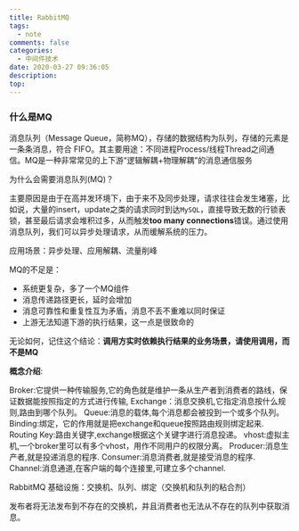 ```yaml
---
title: RabbitMQ
tags:
  - note
comments: false
categories:
  - 中间件技术
date: 2020-03-27 09:36:05
description:
top:
---
```


### 什么是MQ

消息队列（Message Queue，简称MQ），存储的数据结构为队列，存储的元素是一条条消息，符合 FIFO。其主要用途：不同进程Process/线程Thread之间通信。MQ是一种非常常见的上下游“逻辑解耦+物理解耦”的消息通信服务

为什么会需要消息队列(MQ)？

主要原因是由于在高并发环境下，由于来不及同步处理，请求往往会发生堵塞，比如说，大量的insert，update之类的请求同时到达`MySQL`，直接导致无数的行锁表锁，甚至最后请求会堆积过多，从而触发**too many connections**错误。通过使用消息队列，我们可以异步处理请求，从而缓解系统的压力。

应用场景：异步处理、应用解耦、流量削峰

MQ的不足是：

* 系统更复杂，多了一个MQ组件
* 消息传递路径更长，延时会增加
* 消息可靠性和重复性互为矛盾，消息不丢不重难以同时保证
* 上游无法知道下游的执行结果，这一点是很致命的

无论如何，记住这个结论：**调用方实时依赖执行结果的业务场景，请使用调用，而不是MQ**

**概念介绍**:

Broker:它提供一种传输服务,它的角色就是维护一条从生产者到消费者的路线，保证数据能按照指定的方式进行传输,
Exchange：消息交换机,它指定消息按什么规则,路由到哪个队列。
Queue:消息的载体,每个消息都会被投到一个或多个队列。
Binding:绑定，它的作用就是把exchange和queue按照路由规则绑定起来.
Routing Key:路由关键字,exchange根据这个关键字进行消息投递。
vhost:虚拟主机,一个broker里可以有多个vhost，用作不同用户的权限分离。
Producer:消息生产者,就是投递消息的程序.
Consumer:消息消费者,就是接受消息的程序.
Channel:消息通道,在客户端的每个连接里,可建立多个channel.


RabbitMQ 基础设施：交换机、队列、绑定（交换机和队列的粘合剂）

发布者将无法发布到不存在的交换机，并且消费者也无法从不存在的队列中获取消息。